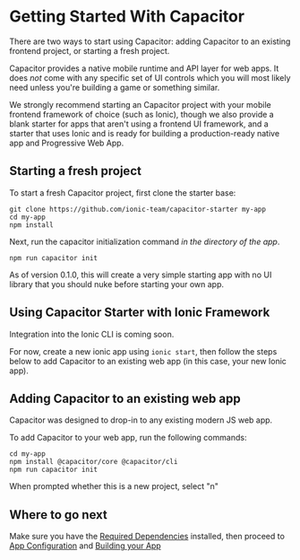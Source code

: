 # Getting Started With Capacitor

There are two ways to start using Capacitor: adding Capacitor to an existing frontend project, or starting a fresh project.

Capacitor provides a native mobile runtime and API layer for web apps. It does _not_ come with any specific
set of UI controls which you will most likely need unless you're building a game or something similar.

We strongly recommend starting an Capacitor project with your mobile frontend framework of choice (such as Ionic),
though we also provide a blank starter for apps that aren't using a frontend UI framework, and a starter that uses Ionic and
is ready for building a production-ready native app and Progressive Web App.

## Starting a fresh project

To start a fresh Capacitor project, first clone the starter base:

```
git clone https://github.com/ionic-team/capacitor-starter my-app
cd my-app
npm install
```

Next, run the capacitor initialization command _in the directory of the app_.

```
npm run capacitor init
```

As of version 0.1.0, this will create a very simple starting app with no UI library that you should nuke before
starting your own app.

## Using Capacitor Starter with Ionic Framework

Integration into the Ionic CLI is coming soon.

For now, create a new ionic app using `ionic start`, then follow the steps below to add
Capacitor to an existing web app (in this case, your new Ionic app).

## Adding Capacitor to an existing web app

Capacitor was designed to drop-in to any existing modern JS web app.

To add Capacitor to your web app, run the following commands:

```
cd my-app
npm install @capacitor/core @capacitor/cli
npm run capacitor init
```

When prompted whether this is a new project, select "n"

## Where to go next

Make sure you have the [Required Dependencies](/docs/getting-started/dependencies) installed, then proceed to [App Configuration](/docs/basics/configuring-your-app) and [Building your App](/docs/basics/building-your-app)